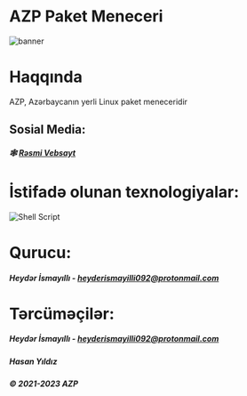 # AZP Paket Meneceri
![banner](https://i.ibb.co/yPYqVQ5/azp-banner.png)


# Haqqında 
AZP, Azərbaycanın yerli Linux paket meneceridir

## Sosial Media:
##### 🕸 [Rəsmi Vebsayt](https://azp-paket-sistemi.github.io/)

# İstifadə olunan texnologiyalar:
![Shell Script](https://img.shields.io/badge/shell_script-%23121011.svg?style=for-the-badge&logo=gnu-bash&logoColor=white)

# Qurucu:
##### Heydər İsmayıllı - heyderismayilli092@protonmail.com

# Tərcüməçilər:
##### Heydər İsmayıllı - heyderismayilli092@protonmail.com
##### Hasan Yıldız

##### © 2021-2023 AZP

